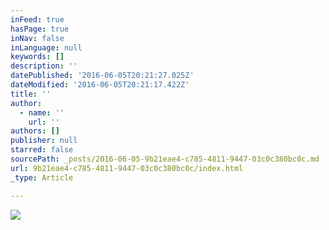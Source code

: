 ```yaml
---
inFeed: true
hasPage: true
inNav: false
inLanguage: null
keywords: []
description: ''
datePublished: '2016-06-05T20:21:27.025Z'
dateModified: '2016-06-05T20:21:17.422Z'
title: ''
author:
  - name: ''
    url: ''
authors: []
publisher: null
starred: false
sourcePath: _posts/2016-06-05-9b21eae4-c785-4811-9447-03c0c380bc0c.md
url: 9b21eae4-c785-4811-9447-03c0c380bc0c/index.html
_type: Article

---
```

![](https://the-grid-user-content.s3-us-west-2.amazonaws.com/0094136b-b032-45dd-84f5-2b22cbf2bac6.jpg)